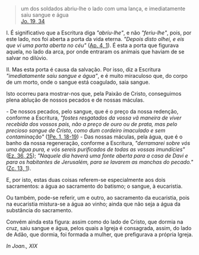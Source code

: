 
> um dos soldados abriu-lhe o lado com uma lança, e imediatamente saiu sangue e água  
[Jo. 19, 34](https://vulgata.online/bible/Jo.19?ed=MS&vfn=MS.Jo.19.34:vs)

I.  É significativo que a Escritura diga *"abriu-lhe"*, e não *"feriu-lhe"*, pois, por este lado, nos foi aberta a porta da vida eterna. *"Depois disto olhei, e eis que vi uma porta aberta no céu"* ([Ap. 4, 1](https://vulgata.online/bible/Ap.4?ed=MS&vfn=MS.Ap.4.1:vs)). É esta a porta que figurava aquela, no lado da arca, por onde entraram os animais que haviam de se salvar no dilúvio.

II.  Mas esta porta é causa da salvação. Por isso, diz a Escritura *"imediatamente saiu sangue e água"*, e é muito miraculoso que, do corpo de um morto, onde o sangue está coagulado, saia sangue.

Isto ocorreu para mostrar-nos que, pela Paixão de Cristo, conseguimos plena ablução de nossos pecados e de nossas máculas.

\- De nossos pecados, pelo sangue, que é o preço da nossa redenção, conforme a Escritura, *"fostes resgatados da vossa vã maneira de viver recebida dos vossos pais, não a preço de ouro ou de prata, mas pelo precioso sangue de Cristo, como dum cordeiro imaculado e sem contaminação"* ([1Pe. 1, 18-19](https://vulgata.online/bible/1Pe.1?ed=MS&vfn=MS.1Pe.1.18-19:vs))
\- Das nossas máculas, pela água, que é o banho da nossa regeneração, conforme a Escritura, *"derramarei sobre vós uma água pura, e vós sereis purificados de todas as vossas imundícies"* ([Ez. 36, 25](https://vulgata.online/bible/Ez.36?ed=MS&vfn=MS.Ez.36.25:vs)); *"Naquele dia haverá uma fonte aberta para a casa de Davi e para os habitantes de Jerusalém, para se lavarem as manchas do pecado."* ([Zc. 13, 1](https://vulgata.online/bible/Zc.13?ed=MS&vfn=MS.Zc.13.1:vs)).

E, por isto, estas duas coisas referem-se especialmente aos dois sacramentos: a água ao sacramento do batismo; o sangue, à eucaristia.

Ou também, pode-se referir, um e outro, ao sacramento da eucaristia, pois na eucaristia mistura-se a água ao vinho; ainda que não seja a água da substância do sacramento.

Convém ainda esta figura: assim como do lado de Cristo, que dormia na cruz, saiu sangue e água, pelos quais a Igreja é consagrada, assim, do lado de Adão, que dormia, foi formada a mulher, que prefigurava a própria Igreja.

*In Joan., XIX*

